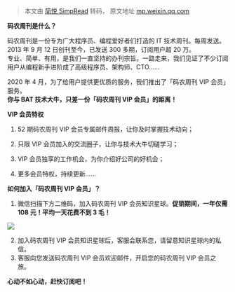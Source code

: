 > 本文由 [简悦 SimpRead](http://ksria.com/simpread/) 转码， 原文地址 [mp.weixin.qq.com](https://mp.weixin.qq.com/s/ewFikN6cCvFhscNSP7Hn0w)

**码农周刊是什么？**

码农周刊是一份专为广大程序员、编程爱好者们打造的 IT 技术周刊。每周发送。  
2013 年 9 月 12 日创刊至今，已发送 300 多期，订阅用户超 20 万。  
专业、简单、有用，是我们一直坚持的办刊宗旨。一路走来，我们见证了不少订阅用户从编程新手进阶成了高级程序员、架构师、CTO……  

2020 年 4 月，为了给用户提供更优质的服务，我们推出了「码农周刊 VIP 会员」服务。  
**你与 BAT 技术大牛，只差一份「码农周刊 VIP 会员」的距离！**

**VIP 会员特权**

1. 52 期码农周刊 VIP 会员专属邮件周报，让你及时掌握技术动向；

2. 只限 VIP 会员加入的交流圈子，让你与技术大牛切磋学习；

3. VIP 会员独享的工作机会，为你介绍好公司的好机会；

4. 更多会员特权，持续更新……

**如何加入「码农周刊 VIP 会员」？**  

1. 微信扫描下方二维码，加入码农周刊 VIP 会员知识星球。**促销期间，一年仅需 108 元！平均一天花费不到 3 毛！**  

![](https://mmbiz.qpic.cn/mmbiz_jpg/AjN1jquNav8Byw4xNoV6O2YGutfKmQLKuMZEIhBJF6MrQvoShfIAT6u3dXs6VZRzwSa2eT9jcekfaYuaOD6Hhw/640?wx_fmt=jpeg)

2. 加入码农周刊 VIP 会员知识星球后，客服会联系您，请留意知识星球内的私信。  
3. 客服向您发送码农周刊 VIP 会员欢迎邮件，开启您的码农周刊 VIP 会员之旅。  

**心动不如心动，赶快订阅吧！**